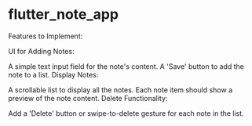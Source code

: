 # flutter_note_app

Features to Implement:

UI for Adding Notes:

A simple text input field for the note's content.
A 'Save' button to add the note to a list.
Display Notes:

A scrollable list to display all the notes.
Each note item should show a preview of the note content.
Delete Functionality:

Add a 'Delete' button or swipe-to-delete gesture for each note in the list.


